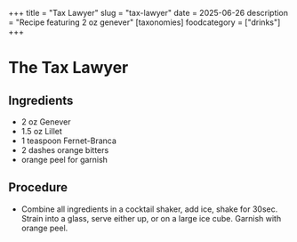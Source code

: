 ﻿+++
title = "Tax Lawyer"
slug = "tax-lawyer"
date = 2025-06-26
description = "Recipe featuring 2 oz genever"
[taxonomies]
  foodcategory = ["drinks"]
+++

# The Tax Lawyer

## Ingredients
* 2 oz Genever
* 1.5 oz Lillet
* 1 teaspoon Fernet-Branca
* 2 dashes orange bitters
* orange peel for garnish

## Procedure
* Combine all ingredients in a cocktail shaker, add ice, shake for 30sec. Strain into a glass, serve either up, or on a large ice cube. Garnish with orange peel.